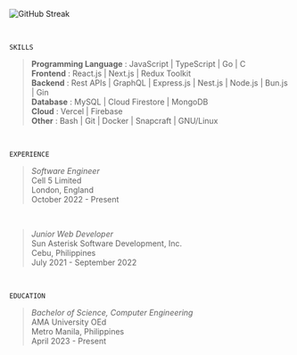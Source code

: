 ![GitHub Streak](https://github-readme-streak-stats-rosy.vercel.app?user=kentlouisetonino&theme=shadow-green&hide_border=true&border_radius=7.1&card_width=846&hide_current_streak=true)

<br />

`SKILLS`
> **Programming Language** : JavaScript | TypeScript | Go | C <br />
> **Frontend** : React.js | Next.js | Redux Toolkit <br />
> **Backend** : Rest APIs | GraphQL | Express.js | Nest.js | Node.js | Bun.js | Gin <br />
> **Database** : MySQL | Cloud Firestore | MongoDB <br />
> **Cloud** : Vercel | Firebase <br />
> **Other** : Bash | Git | Docker | Snapcraft | GNU/Linux

<br />

`EXPERIENCE`
> _Software Engineer_ <br />
> Cell 5 Limited <br />
> London, England <br />
> October 2022 - Present
<br />

> _Junior Web Developer_ <br />
> Sun Asterisk Software Development, Inc. <br />
> Cebu, Philippines <br />
> July 2021 - September 2022 <br />
<br />

`EDUCATION`
> _Bachelor of Science, Computer Engineering_ <br />
> AMA University OEd <br />
> Metro Manila, Philippines <br />
> April 2023 - Present
